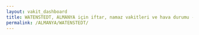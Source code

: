 ```yaml
---
layout: vakit_dashboard
title: WATENSTEDT, ALMANYA için iftar, namaz vakitleri ve hava durumu - ilçe/eyalet seç
permalink: /ALMANYA/WATENSTEDT/
---
```


<script type="text/javascript">
  var GLOBAL_COUNTRY = 'ALMANYA';
  var GLOBAL_CITY = 'WATENSTEDT';
  var GLOBAL_STATE = '';
  var lat = 72;
  var lon = 21;
</script>
